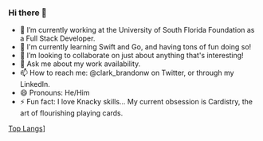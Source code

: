### Hi there 👋

- 🔭 I’m currently working at the University of South Florida Foundation as a Full Stack Developer.
- 🌱 I'm currently learning Swift and Go, and having tons of fun doing so!
- 👯 I’m looking to collaborate on just about anything that's interesting!
- 💬 Ask me about my work availability.
- 📫 How to reach me: @clark_brandonw on Twitter, or through my LinkedIn.
- 😄 Pronouns: He/Him
- ⚡ Fun fact: I love Knacky skills... My current obsession is Cardistry, the art of flourishing playing cards. 

[Top Langs](https://github-readme-stats.vercel.app/api/top-langs/?username=anuraghazra&layout=compact)]
